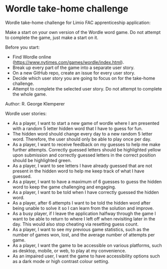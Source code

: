 # Wordle take-home challenge
Wordle take-home challenge for Limio FAC apprenticeship application:

Make a start on your own version of the Wordle word game. Do not attempt to complete the game, just make a start on it.

Before you start:

- Find Wordle online (https://www.nytimes.com/games/wordle/index.html).
- Break up every part of the game into a separate user story.
- On a new GitHub repo, create an issue for every user story.
- Decide which user story you are going to focus on for the take-home challenge.
- Attempt to complete the selected user story. Do not attempt to complete the whole game.

Author: R. George Klemperer

Wordle user stories:
- As a player, I want to start a new game of wordle where I am presented with a random 5 letter hidden word that I have to guess for fun.
- The hidden word should change every day to a new random 5 letter word. Therefore, the user should only be able to play once per day.
- As a player, I want to receive feedback on my guesses to help me make further attempts. Correctly guessed letters should be highlighted yellow upon submission and correctly guessed letters in the correct position should be highlighted green.
- As a player, I want to see letters I have already guessed that are not present in the hidden word to help me keep track of what I have guessed.
- As a player, I want to have a maximum of 6 guesses to guess the hidden word to keep the game challenging and engaging.
- As a player, I want to be told when I have correctly guessed the hidden word.
- As a player, after 6 attempts I want to be told the hidden word after being unable to solve it so I can learn from the solution and improve.
- As a busy player, if I leave the application halfway through the game I want to be able to return to where I left off when revisiting later in the day. This would also stop cheating via resetting guess count.
- As a player, I want to see my previous game statistics, such as the number of games won, lost, and the average number of attempts per game.
- As a player, I want the game to be accessible on various platforms, such as desktop, mobile, or web, to play at my convenience.
- As an impaired user, I want the game to have accessibility options such as a dark mode or high contrast colour setting.

